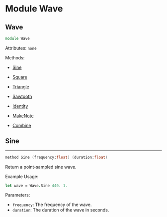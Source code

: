 # Module Wave

## Wave
```fsharp
module Wave
```
Attributes:
`none`

Methods:
- [Sine](#sine)
- [Square](#square)
- [Triangle](#triangle)
- [Sawtooth](#sawtooth)
- [Identity](#identity)

- [MakeNote](#makenote)
- [Combine](#combine)

## Sine
---
```fsharp
method Sine (frequency:float) (duration:float)
```
Return a point-sampled sine wave.

Example Usage:
```fsharp
let wave = Wave.Sine 440. 1.
```

Parameters:
- `frequency`: The frequency of the wave.
- `duration`: The duration of the wave in seconds.